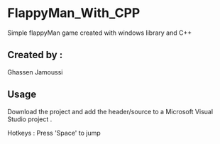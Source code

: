 # FlappyMan_With_CPP
Simple flappyMan game created with windows library and C++

## Created by :
 Ghassen Jamoussi


## Usage 
Download the project and add the header/source to a Microsoft Visual Studio project . 

Hotkeys : Press 'Space' to jump

